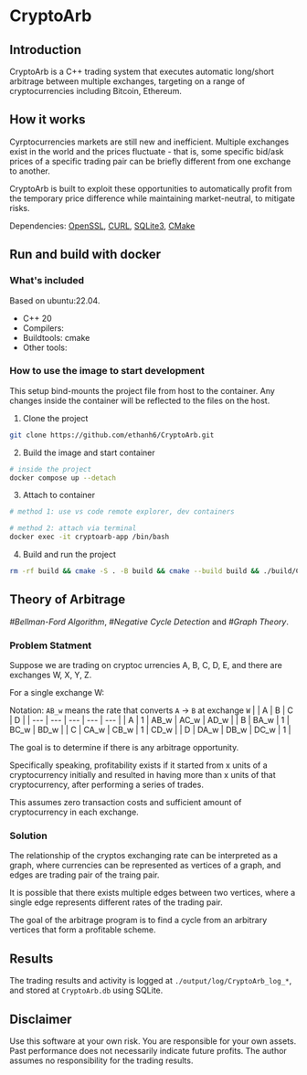 # CryptoArb

## Introduction

CryptoArb is a C++ trading system that executes automatic long/short arbitrage
between multiple exchanges, targeting on a range of cryptocurrencies including
Bitcoin, Ethereum.

## How it works

Cyrptocurrencies markets are still new and inefficient. Multiple exchanges exist
in the world and the prices fluctuate - that is, some specific bid/ask prices of
a specific trading pair can be briefly different from one exchange to another.

CryptoArb is built to exploit these opportunities to automatically profit from
the temporary price difference while maintaining market-neutral, to mitigate
risks.

Dependencies: <a href="https://www.openssl.org/source" target="_blank">OpenSSL</a>, <a href="http://curl.haxx.se" target="_blank">CURL</a>, <a href="http://www.sqlite.org" target="_blank">SQLite3</a>, <a href="https://cmake.org" target="_blank">CMake</a>

## Run and build with docker

### What's included

Based on ubuntu:22.04.

- C++ 20
- Compilers:
- Buildtools: cmake
- Other tools:

### How to use the image to start development

This setup bind-mounts the project file from host to the container. Any changes inside the container will be reflected to the files on the host.

1. Clone the project

```bash
git clone https://github.com/ethanh6/CryptoArb.git
```

2. Build the image and start container

```bash
# inside the project
docker compose up --detach
```

3. Attach to container

```bash
# method 1: use vs code remote explorer, dev containers

# method 2: attach via terminal
docker exec -it cryptoarb-app /bin/bash
```

4. Build and run the project

```bash
rm -rf build && cmake -S . -B build && cmake --build build && ./build/CryptoArb
```

## Theory of Arbitrage

*#Bellman-Ford Algorithm*, *#Negative Cycle Detection* and *#Graph Theory*.

### Problem Statment

Suppose we are trading on cryptoc urrencies A, B, C, D, E, and there are exchanges W, X, Y, Z.

For a single exchange W:

Notation: `AB_w` means the rate that converts `A` -> `B` at exchange `W`
|     | A   | B   | C   | D |
| --- | --- | --- | --- | --- |
| A | 1 | AB_w | AC_w | AD_w |
| B | BA_w | 1 | BC_w | BD_w |
| C | CA_w | CB_w | 1 | CD_w |
| D | DA_w | DB_w | DC_w | 1 |

The goal is to determine if there is any arbitrage opportunity.

Specifically speaking, profitability exists if it started from x units of a cryptocurrency initially and resulted in having more than x units of that cryptocurrency, after performing a series of trades.

This assumes zero transaction costs and sufficient amount of cryptocurrency in
each exchange.

### Solution

The relationship of the cryptos exchanging rate can be interpreted as a graph, where currencies
can be represented as vertices of a graph, and edges are trading pair of the
traing pair.

It is possible that there exists multiple edges between two vertices, where a
single edge represents different rates of the trading pair.

The goal of the arbitrage program is to find a cycle from an arbitrary
vertices that form a profitable scheme.

## Results

The trading results and activity is logged at `./output/log/CryptoArb_log_*`, and stored at `CryptoArb.db` using SQLite.

## Disclaimer

Use this software at your own risk. You are responsible for your own assets. Past performance does not necessarily indicate future profits. The author assumes no responsibility for the trading results.
